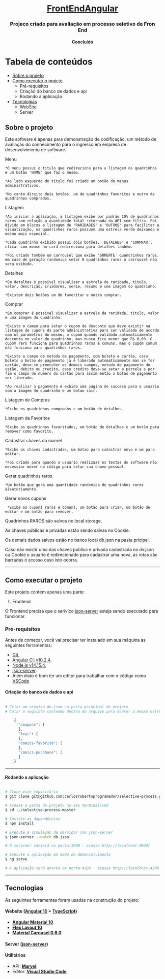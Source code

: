 <h1 align="center">
     <a href="#" alt="site do ecoleta"> FrontEndAngular </a>
</h1>

<h3 align="center">
    Projeco criado para avaliação em processo seletivo de Fron End
</h3>

<h4 align="center">
  Concluído
</h4>

Tabela de conteúdos
=================
<!--ts-->
   * [Sobre o projeto](#sobre)
   * [Como executar o projeto](#como-executar-o-projeto)
     * Pré-requisitos
     * Criação do banco de dados e api
     * Rodando a aplicação
   * [Tecnologias](#tecnologias)
     * WebSite
     * Server
<!--te-->


<a id="sobre"></a>
## Sobre o projeto

  Este software é apenas para demonstração de codificação, um método de avaliação do conhecimento para o ingresso em empresa de desenvolvimento de software.

Menu  

    *O menu possui o titulo que redireciona para a listagem de quadrinhos e um botão 'HOME' que faz o mesmo.
    
    *Ao lado esquerdo do título foi criado um botão de menus administrativos.

    *No canto direito dois botões, um de quadrinhos favoritos e outro de quadrinhos comprados.

Listagem  

    *Ao iniciar a aplicação, a listagem exibe por padrão 10% de quadrinhos raros com relação a quantidade total retornada da API sem filtro. Foi divido em blocos a listagem de 'RARIDADES' e 'OUTROS' para facilitar a visualização, os quadrinhos raros possuem uma estrela verde deixando o mesmo mais especial.

    *Cada quadrinho exibido possui dois botões, 'DETALHES' e 'COMPRAR', clicar com mouse no card redireciona para detalhes também. 
    
    *Foi criado também um carrousel que exibe 'SOMENTE' quandrinhos raros, em caso de geração randomica setar 0 quadrinhos raros o carrousel não será exibido. 

Detalhes  

    *Em detalhes é possivel visualizar a estrela de raridade, titulo, valor, descrição, criadores, serie, resumo e uma imagem do quadrinho.

    *Existem dois botões um de favoritar e outro comprar.

Comprar  

    *Em comprar é possivel visualizar a estrela de raridade, titulo, valor e uma imagem do quadrinho.

    *Existe o campo para setar o cupom de desconto que deve existir na listagem de cupons da parte administrativa para ser validado de acordo com os parametros do mesmo, o cupom quando validado automaticamente desconta no valor do quadrinho, mas nunca fica menor que R$ 0,00. O cupom raro funciona para quadrinhos raros e comuns, mas o cupom comum não funciona para quadrinhos raros.
    
    *Existe o campo de metodo de pagamento, com boleto e cartão, caso boleto o botao de pagamento ja é liberado automaticamente mas se for cartão, deve-se preencher os demais campos, metodo de pagamento do catão, debito ou credito, caso credito deve-se setar a parcela e por fim o campo de numero do cartão para assim então o botao de pagamento ser liberado.

    *Ao realizar o pagamento é exbida uma página de succeso para o usuario com a imagem do quadrinho e um botao sair.

Listagem de Compras

    *Exibe os quadrinhos comprados e um botão de detalhes.

Listagem de Favoritos

    *Exibe os quadrinhos favoritados, um botão de detalhes e um botão para remover como favorito.

Cadastrar chaves da marvel

    *Exibe as chaves cadastradas, um botao para cadastrar novo e um para editar.

    *Foi criado para quando o usuario realizaar os testas do software não necessiar mexer no código para setar sua chave pessoal.

Gerar quadrinhos raros

    *Um botão que gera uma quantidade randomica de quadrinhos raros aleatoriamente.

Gerar novos cupons

     *Exibe os cupons raros e comuns, um botão para criar, um botão de editar e um botão para remover.

Quadrinhos RAROS são salvos no local storage.

As chaves públicas e privadas estão sendo salvas no Cookie.

Os demais dados salvos estão no banco local db.json na pasta pricipal.

Caso não existir uma das chaves publica e privada cadastrada no dv.json ou Cookie o usuario é redirecionado para cadastrar uma nova, as rotas são barradas o acesso caso isto ocorra.
  
---

<a id="como-executar"></a>
## Como executar o projeto

Este projeto contém apenas uma parte:
1. Frontend

O Frontend  precisa que o seriviço [json-server](https://www.fabricadecodigo.com/json-server/) esteja sendo executado para funcionar.

<a id="pre-requisitos"></a>
### Pré-requisitos

Antes de começar, você vai precisar ter instalado em sua máquina as seguintes ferramentas:

   * [Git](https://git-scm.com),
   * [Angular Cli v10.2.4](https://github.com/angular/angular-cli/releases/tag/10.2.4),
   * [Node.js v14.15.4](https://nodejs.org/pt-br/blog/release/v14.15.0/),  
   * [json-server](https://www.fabricadecodigo.com/json-server/).  
   * Além disto é bom ter um editor para trabalhar com o código como [VSCode](https://code.visualstudio.com/)

<a id="instalando-as-ferramentas"></a>
#### Criação do banco de dados e api

```bash

# Criar um arquivo db.json na pasta principal do projeto
# Colar o seguinte conteúdo dentro do arquivo para manter a mesma estrutura do banco de dados que o front end vai consultar:

    {
      "coupons": [
      ],
      "keys": [
      ],
      "comics-favorite": [
      ],
      "comics-purchase": [
      ]
    }

```
---

<a id="rodando-a-aplicação-web"></a>
#### Rodando a aplicação

```bash

# Clone este repositório
$ git clone git@github.com:carlosrobertoprogramador/selective-process.git

# Acesse a pasta do projeto no seu terminal/cmd
$ cd ../selective-process-master

# Instale as dependências
$ npm install

# Execute a simulação de servidor com json-server
$ json-server --watch db.json

# O servidor inciará na porta:3000 - acesse http://localhost:3000/

# Execute a aplicação em modo de desenvolvimento
$ ng serve

# A aplicação será aberta na porta:4200 - acesse http://localhost:4200

```

---

<a id="tecnologias"></a>
## Tecnologias

As seguintes ferramentas foram usadas na construção do projeto:

#### **Website**  ([Angular 10](https://angular.io/cli)  +  [TypeScript](https://www.typescriptlang.org/))

-   **[Angular Material 10](https://material.angular.io/)**
-   **[Flex Layout 10](https://tburleson-layouts-demos.firebaseapp.com/#/docs)**
-   **[Material Carousel 0.6.0](https://gabrielbusarello.github.io/material2-carousel/)**


#### **Server**  ([json-server](https://www.fabricadecodigo.com/json-server/))

#### [](https://github.com/tgmarinho/Ecoleta#utilit%C3%A1rios)**Utilitários**

-   API:  **[Marvel](https://developer.marvel.com/docs)**
-   Editor:  **[Visual Studio Code](https://code.visualstudio.com/)**
